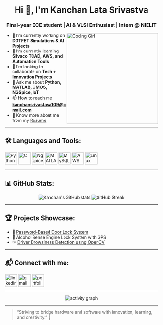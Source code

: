 <h1 align="center">Hi 👋, I'm Kanchan Lata Srivastva</h1>
<h3 align="center">Final-year ECE student | AI & VLSI Enthusiast | Intern @ NIELIT</h3>

<img align="right" alt="Coding Girl" width="300" src="https://cdn.dribbble.com/users/1162077/screenshots/3848914/programmer.gif">

- 🔭 I’m currently working on **DGTFET Simulations & AI Projects**  
- 🌱 I’m currently learning **Silvaco TCAD, AWS, and Automation Tools**  
- 👯 I’m looking to collaborate on **Tech + Innovation Projects**  
- 💬 Ask me about **Python, MATLAB, CMOS, NGSpice, IoT**  
- 📫 How to reach me **kanchansrivastava109@gmail.com**  
- 📄 Know more about me from my [Resume](https://drive.google.com/file/d/1EZH5uabh4l0c3kIqVbVdFXTTHqGCoY28/view)

---

## 🛠️ Languages and Tools:
<p align="left">
  <img src="https://cdn.jsdelivr.net/gh/devicons/devicon/icons/python/python-original.svg" alt="Python" width="40" height="40"/>
  <img src="https://cdn.jsdelivr.net/gh/devicons/devicon/icons/c/c-original.svg" alt="C" width="40" height="40"/>
  <img src="https://upload.wikimedia.org/wikipedia/commons/7/7e/Ngspice_logo.png" alt="Ngspice" width="40" height="40"/>
  <img src="https://cdn.jsdelivr.net/gh/devicons/devicon/icons/matlab/matlab-original.svg" alt="MATLAB" width="40" height="40"/>
  <img src="https://cdn.jsdelivr.net/gh/devicons/devicon/icons/mysql/mysql-original.svg" alt="MySQL" width="40" height="40"/>
  <img src="https://cdn.worldvectorlogo.com/logos/aws-2.svg" alt="AWS" width="40" height="40"/>
  <img src="https://cdn.jsdelivr.net/gh/devicons/devicon/icons/linux/linux-original.svg" alt="Linux" width="40" height="40"/>
</p>

---

## 📊 GitHub Stats:
<p align="center">
  <img src="https://github-readme-stats.vercel.app/api?username=Kanchan0109&show_icons=true&theme=radical" alt="Kanchan's GitHub stats" />
  <img src="https://github-readme-streak-stats.herokuapp.com/?user=Kanchan0109&theme=radical" alt="GitHub Streak" />
</p>

---

## 🏆 Projects Showcase:

- 🔐 [Password-Based Door Lock System](https://github.com/Kanchan0109/Password-based-Door-Lock-Security-System)  
- 🚗 [Alcohol Sense Engine Lock System with GPS](https://github.com/Kanchan0109/Alcohol-Sense-Engine-Lock-System-with-GPS-Functionality)  
- 💤 [Driver Drowsiness Detection using OpenCV](https://github.com/Kanchan0109/OpenCV-Image-Processing-Driver-Drowsiness-Detection)

---

## 📬 Connect with me:
<p align="left">
<a href="https://www.linkedin.com/in/kanchan-lata-srivastava/" target="blank"><img align="center" src="https://cdn-icons-png.flaticon.com/512/174/174857.png" alt="linkedin" height="40" width="40" /></a>
<a href="mailto:kanchansrivastava109@gmail.com" target="blank"><img align="center" src="https://cdn-icons-png.flaticon.com/512/732/732200.png" alt="gmail" height="40" width="40" /></a>
<a href="https://sites.google.com/view/kanchansrivastava109/home" target="blank"><img align="center" src="https://cdn-icons-png.flaticon.com/512/841/841364.png" alt="portfolio" height="40" width="40" /></a>
</p>

---

<p align="center">
  <img src="https://activity-graph.herokuapp.com/graph?username=Kanchan0109&theme=react-dark" alt="activity graph" />
</p>

---

> “Striving to bridge hardware and software with innovation, learning, and creativity.” 🌟
